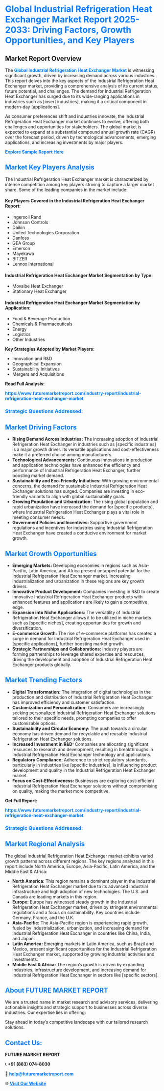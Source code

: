 <h1 style="color: #007BFF;">Global Industrial Refrigeration Heat Exchanger Market Report 2025-2033: Driving Factors, Growth Opportunities, and Key Players</h1>

<section id="overview">
<h2>Market Report Overview</h2>
<p>The <a href="https://www.futuremarketreport.com/industry-report/industrial-refrigeration-heat-exchanger-market" style="color: #007BFF; text-decoration: none;"><strong>Global Industrial Refrigeration Heat Exchanger Market</strong></a> is witnessing significant growth, driven by increasing demand across various industries. This report delves into the key aspects of the Industrial Refrigeration Heat Exchanger market, providing a comprehensive analysis of its current status, future potential, and challenges. The demand for Industrial Refrigeration Heat Exchanger has surged due to its wide-ranging applications in industries such as [insert industries], making it a critical component in modern-day [applications].</p>
<p>As consumer preferences shift and industries innovate, the Industrial Refrigeration Heat Exchanger market continues to evolve, offering both challenges and opportunities for stakeholders. The global market is expected to expand at a substantial compound annual growth rate (CAGR) over the forecast period, driven by technological advancements, emerging applications, and increasing investments by major players.</p>
</section>

<section id="overview">
<p><a href="https://www.futuremarketreport.com/request-sample/reportId=56455" style="color: #007BFF; text-decoration: none;"><strong>Explore Sample Report Here</strong></a></p>
</section>

<section id="key-players">
<h2 style="color: #007BFF;">Market Key Players Analysis</h2>
<p>The Industrial Refrigeration Heat Exchanger market is characterized by intense competition among key players striving to capture a larger market share. Some of the leading companies in the market include:</p>
<h4>Key Players Covered in the Industrial Refrigeration Heat Exchanger Report:</h4>
<ul><li>Ingersoll Rand</li><li>Johnson Controls</li><li>Daikin</li><li>United Technologies Corporation</li><li>Danfoss</li><li>GEA Group</li><li>Emerson</li><li>Mayekawa</li><li>BITZER</li><li>Lennox International</li></ul>
<h4>Industrial Refrigeration Heat Exchanger Market Segmentation by Type:</h4>
<ul><li>Movalbe Heat Exchanger</li><li>Stationary Heat Exchanger</li></ul>

<h4>Industrial Refrigeration Heat Exchanger Market Segmentation by Application:</h4>
<ul><li>Food &amp; Beverage Production</li><li>Chemicals &amp; Pharmaceuticals</li><li>Energy</li><li>Logistics</li><li>Other Industries</li></ul>
<p><strong>Key Strategies Adopted by Market Players:</strong></p>
<ul>
<li>Innovation and R&D</li>
<li>Geographical Expansion</li>
<li>Sustainability Initiatives</li>
<li>Mergers and Acquisitions</li>
</ul>
</section>

<section>
<p><strong>Read Full Analysis: </strong></p><a href="https://www.futuremarketreport.com/industry-report/industrial-refrigeration-heat-exchanger-market" style="color: #007BFF; text-decoration: none;"><strong>https://www.futuremarketreport.com/industry-report/industrial-refrigeration-heat-exchanger-market</strong></a>
<h3 style="color: #007BFF;">Strategic Questions Addressed:</h3>
</section>

<section id="driving-factors">
<h2 style="color: #007BFF;">Market Driving Factors</h2>
<ul>
<li><strong>Rising Demand Across Industries:</strong> The increasing adoption of Industrial Refrigeration Heat Exchanger in industries such as [specific industries] is a major growth driver. Its versatile applications and cost-effectiveness make it a preferred choice among manufacturers.</li>
<li><strong>Technological Advancements:</strong> Continuous innovations in production and application technologies have enhanced the efficiency and performance of Industrial Refrigeration Heat Exchanger, further boosting market demand.</li>
<li><strong>Sustainability and Eco-Friendly Initiatives:</strong> With growing environmental concerns, the demand for sustainable Industrial Refrigeration Heat Exchanger solutions has surged. Companies are investing in eco-friendly variants to align with global sustainability goals.</li>
<li><strong>Growing Population and Urbanization:</strong> The rising global population and rapid urbanization have increased the demand for [specific products], where Industrial Refrigeration Heat Exchanger plays a vital role in meeting consumer needs.</li>
<li><strong>Government Policies and Incentives:</strong> Supportive government regulations and incentives for industries using Industrial Refrigeration Heat Exchanger have created a conducive environment for market growth.</li>
</ul>
</section>

<section id="growth-opportunities">
<h2 style="color: #007BFF;">Market Growth Opportunities</h2>
<ul>
<li><strong>Emerging Markets:</strong> Developing economies in regions such as Asia-Pacific, Latin America, and Africa present untapped potential for the Industrial Refrigeration Heat Exchanger market. Increasing industrialization and urbanization in these regions are key growth drivers.</li>
<li><strong>Innovative Product Development:</strong> Companies investing in R&D to create innovative Industrial Refrigeration Heat Exchanger products with enhanced features and applications are likely to gain a competitive edge.</li>
<li><strong>Expansion into Niche Applications:</strong> The versatility of Industrial Refrigeration Heat Exchanger allows it to be utilized in niche markets such as [specific niches], creating opportunities for growth and diversification.</li>
<li><strong>E-commerce Growth:</strong> The rise of e-commerce platforms has created a surge in demand for Industrial Refrigeration Heat Exchanger used in [specific applications], further boosting market growth.</li>
<li><strong>Strategic Partnerships and Collaborations:</strong> Industry players are forming partnerships to leverage shared expertise and resources, driving the development and adoption of Industrial Refrigeration Heat Exchanger products globally.</li>
</ul>
</section>

<section id="trending-factors">
<h2 style="color: #007BFF;">Market Trending Factors</h2>
<ul>
<li><strong>Digital Transformation:</strong> The integration of digital technologies in the production and distribution of Industrial Refrigeration Heat Exchanger has improved efficiency and customer satisfaction.</li>
<li><strong>Customization and Personalization:</strong> Consumers are increasingly seeking personalized Industrial Refrigeration Heat Exchanger solutions tailored to their specific needs, prompting companies to offer customizable options.</li>
<li><strong>Sustainability and Circular Economy:</strong> The push towards a circular economy has driven demand for recyclable and reusable Industrial Refrigeration Heat Exchanger solutions.</li>
<li><strong>Increased Investment in R&D:</strong> Companies are allocating significant resources to research and development, resulting in breakthroughs in Industrial Refrigeration Heat Exchanger technology and applications.</li>
<li><strong>Regulatory Compliance:</strong> Adherence to strict regulatory standards, particularly in industries like [specific industries], is influencing product development and quality in the Industrial Refrigeration Heat Exchanger market.</li>
<li><strong>Focus on Cost-Effectiveness:</strong> Businesses are exploring cost-efficient Industrial Refrigeration Heat Exchanger solutions without compromising on quality, making the market more competitive.</li>
</ul>
</section>

<section>
<p><strong>Get Full Report: </strong></p><a href="https://www.futuremarketreport.com/industry-report/industrial-refrigeration-heat-exchanger-market" style="color: #007BFF; text-decoration: none;"><strong>https://www.futuremarketreport.com/industry-report/industrial-refrigeration-heat-exchanger-market</strong></a>
<h3 style="color: #007BFF;">Strategic Questions Addressed:</h3>
</section>


<section id="regional-analysis">
<h2 style="color: #007BFF;">Market Regional Analysis</h2>
<p>The global Industrial Refrigeration Heat Exchanger market exhibits varied growth patterns across different regions. The key regions analyzed in this report include North America, Europe, Asia-Pacific, Latin America, and the Middle East & Africa:</p>
<ul>
<li><strong>North America:</strong> This region remains a dominant player in the Industrial Refrigeration Heat Exchanger market due to its advanced industrial infrastructure and high adoption of new technologies. The U.S. and Canada are leading markets in this region.</li>
<li><strong>Europe:</strong> Europe has witnessed steady growth in the Industrial Refrigeration Heat Exchanger market, driven by stringent environmental regulations and a focus on sustainability. Key countries include Germany, France, and the U.K.</li>
<li><strong>Asia-Pacific:</strong> The Asia-Pacific region is experiencing rapid growth, fueled by industrialization, urbanization, and increasing demand for Industrial Refrigeration Heat Exchanger in countries like China, India, and Japan.</li>
<li><strong>Latin America:</strong> Emerging markets in Latin America, such as Brazil and Mexico, present significant opportunities for the Industrial Refrigeration Heat Exchanger market, supported by growing industrial activities and investments.</li>
<li><strong>Middle East & Africa:</strong> The region’s growth is driven by expanding industries, infrastructure development, and increasing demand for Industrial Refrigeration Heat Exchanger in sectors like [specific sectors].</li>
</ul>
</section>

<footer>
<h2 style="color: #007BFF;">About FUTURE MARKET REPORT</h2>
<p>We are a trusted name in market research and advisory services, delivering actionable insights and strategic support to businesses across diverse industries. Our expertise lies in offering:</p>

<p>Stay ahead in today’s competitive landscape with our tailored research solutions.</p>

<h2 style="color: #007BFF;">Contact Us:</h2>
<p><strong>FUTURE MARKET REPORT</strong></p>
<p>📞 <strong>+91 (883) 074-8030</strong></p>
<p>📧 <strong><a href="mailto:help@futuremarketreport.com" style="color: #007BFF;">help@futuremarketreport.com</a></strong></p>
<p>🌐 <strong><a href="https://www.futuremarketreport.com/" style="color: #007BFF;">Visit Our Website</a></strong></p>
</footer>